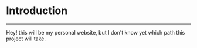 # Introduction

----

Hey! this will be my personal website, but I don't know yet which path this project will take. 


